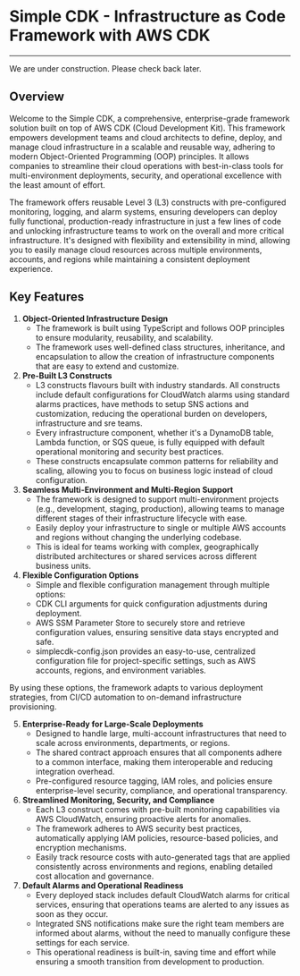 # Simple CDK - Infrastructure as Code Framework with AWS CDK

---------------------------------------------

We are under construction. Please check back later.

## Overview

Welcome to the Simple CDK, a comprehensive, enterprise-grade framework solution built on top of AWS CDK (Cloud Development Kit). This framework empowers development teams and cloud architects to define, deploy, and manage cloud infrastructure in a scalable and reusable way, adhering to modern Object-Oriented Programming (OOP) principles. It allows companies to streamline their cloud operations with best-in-class tools for multi-environment deployments, security, and operational excellence with the least amount of effort.

The framework offers reusable Level 3 (L3) constructs with pre-configured monitoring, logging, and alarm systems, ensuring developers can deploy fully functional, production-ready infrastructure in just a few lines of code and unlocking infrastructure teams to work on the overall and more critical infrastructure. It's designed with flexibility and extensibility in mind, allowing you to easily manage cloud resources across multiple environments, accounts, and regions while maintaining a consistent deployment experience.

## Key Features

1. **Object-Oriented Infrastructure Design**
    - The framework is built using TypeScript and follows OOP principles to ensure modularity, reusability, and scalability.
    - The framework uses well-defined class structures, inheritance, and encapsulation to allow the creation of infrastructure components that are easy to extend and customize.
2. **Pre-Built L3 Constructs**
    - L3 constructs flavours built with industry standards. All constructs include default configurations for CloudWatch alarms using standard alarms practices, have methods to setup SNS actions and customization, reducing the operational burden on developers, infrastructure and sre teams.
    - Every infrastructure component, whether it's a DynamoDB table, Lambda function, or SQS queue, is fully equipped with default operational monitoring and security best practices.
    - These constructs encapsulate common patterns for reliability and scaling, allowing you to focus on business logic instead of cloud configuration.
3. **Seamless Multi-Environment and Multi-Region Support**
    - The framework is designed to support multi-environment projects (e.g., development, staging, production), allowing teams to manage different stages of their infrastructure lifecycle with ease.
    - Easily deploy your infrastructure to single or multiple AWS accounts and regions without changing the underlying codebase.
    - This is ideal for teams working with complex, geographically distributed architectures or shared services across different business units.
4. **Flexible Configuration Options**
    - Simple and flexible configuration management through multiple options:
    - CDK CLI arguments for quick configuration adjustments during deployment.
    - AWS SSM Parameter Store to securely store and retrieve configuration values, ensuring sensitive data stays encrypted and safe.
    - simplecdk-config.json provides an easy-to-use, centralized configuration file for project-specific settings, such as AWS accounts, regions, and environment variables.

By using these options, the framework adapts to various deployment strategies, from CI/CD automation to on-demand infrastructure provisioning.

5. **Enterprise-Ready for Large-Scale Deployments**
    - Designed to handle large, multi-account infrastructures that need to scale across environments, departments, or regions.
    - The shared contract approach ensures that all components adhere to a common interface, making them interoperable and reducing integration overhead.
    - Pre-configured resource tagging, IAM roles, and policies ensure enterprise-level security, compliance, and operational transparency.
6. **Streamlined Monitoring, Security, and Compliance**
    - Each L3 construct comes with pre-built monitoring capabilities via AWS CloudWatch, ensuring proactive alerts for anomalies.
    - The framework adheres to AWS security best practices, automatically applying IAM policies, resource-based policies, and encryption mechanisms.
    - Easily track resource costs with auto-generated tags that are applied consistently across environments and regions, enabling detailed cost allocation and governance.
7. **Default Alarms and Operational Readiness**
    - Every deployed stack includes default CloudWatch alarms for critical services, ensuring that operations teams are alerted to any issues as soon as they occur.
    - Integrated SNS notifications make sure the right team members are informed about alarms, without the need to manually configure these settings for each service.
    - This operational readiness is built-in, saving time and effort while ensuring a smooth transition from development to production.
